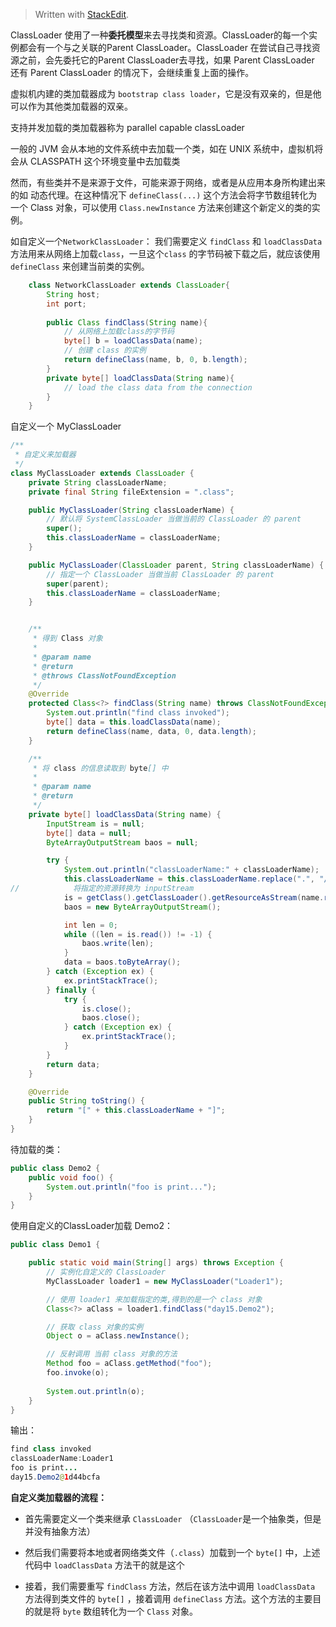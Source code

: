 


> Written with [StackEdit](https://stackedit.io/).

ClassLoader 使用了一种**委托模型**来去寻找类和资源。ClassLoader的每一个实例都会有一个与之关联的Parent ClassLoader。ClassLoader 在尝试自己寻找资源之前，会先委托它的Parent ClassLoader去寻找，如果 Parent ClassLoader 还有 Parent ClassLoader 的情况下，会继续重复上面的操作。

虚拟机内建的类加载器成为 `bootstrap class loader`，它是没有双亲的，但是他可以作为其他类加载器的双亲。

支持并发加载的类加载器称为 parallel capable classLoader

一般的 JVM 会从本地的文件系统中去加载一个类，如在 UNIX 系统中，虚拟机将会从 CLASSPATH 这个环境变量中去加载类

然而，有些类并不是来源于文件，可能来源于网络，或者是从应用本身所构建出来的如 动态代理。在这种情况下 `defineClass(...)` 这个方法会将字节数组转化为一个 Class 对象，可以使用 `Class.newInstance` 方法来创建这个新定义的类的实例。

如自定义一个`NetworkClassLoader`：
我们需要定义 `findClass` 和 `loadClassData` 方法用来从网络上加载`class`，一旦这个`class` 的字节码被下载之后，就应该使用 `defineClass` 来创建当前类的实例。

```java
	class NetworkClassLoader extends ClassLoader{
		String host;
		int port;
		
		public Class findClass(String name){
			// 从网络上加载class的字节码
			byte[] b = loadClassData(name);
			// 创建 class 的实例
			return defineClass(name, b, 0, b.length);
		}
		private byte[] loadClassData(String name){
			// load the class data from the connection
		}
	}
```

自定义一个 MyClassLoader

```java
/**
 * 自定义来加载器
 */
class MyClassLoader extends ClassLoader {
    private String classLoaderName;
    private final String fileExtension = ".class";

    public MyClassLoader(String classLoaderName) {
        // 默认将 SystemClassLoader 当做当前的 ClassLoader 的 parent
        super();
        this.classLoaderName = classLoaderName;
    }

    public MyClassLoader(ClassLoader parent, String classLoaderName) {
        // 指定一个 ClassLoader 当做当前 ClassLoader 的 parent
        super(parent);
        this.classLoaderName = classLoaderName;
    }


    /**
     * 得到 Class 对象
     *
     * @param name
     * @return
     * @throws ClassNotFoundException
     */
    @Override
    protected Class<?> findClass(String name) throws ClassNotFoundException {
        System.out.println("find class invoked");
        byte[] data = this.loadClassData(name);
        return defineClass(name, data, 0, data.length);
    }

    /**
     * 将 class 的信息读取到 byte[] 中
     *
     * @param name
     * @return
     */
    private byte[] loadClassData(String name) {
        InputStream is = null;
        byte[] data = null;
        ByteArrayOutputStream baos = null;

        try {
            System.out.println("classLoaderName:" + classLoaderName);
            this.classLoaderName = this.classLoaderName.replace(".", "/");
//            将指定的资源转换为 inputStream
            is = getClass().getClassLoader().getResourceAsStream(name.replace(".", "/") + ".class");
            baos = new ByteArrayOutputStream();

            int len = 0;
            while ((len = is.read()) != -1) {
                baos.write(len);
            }
            data = baos.toByteArray();
        } catch (Exception ex) {
            ex.printStackTrace();
        } finally {
            try {
                is.close();
                baos.close();
            } catch (Exception ex) {
                ex.printStackTrace();
            }
        }
        return data;
    }

    @Override
    public String toString() {
        return "[" + this.classLoaderName + "]";
    }
}
```

待加载的类：

```java
public class Demo2 {
    public void foo() {
        System.out.println("foo is print...");
    }
}
```

使用自定义的ClassLoader加载 Demo2：

```java
public class Demo1 {

    public static void main(String[] args) throws Exception {
        // 实例化自定义的 ClassLoader
        MyClassLoader loader1 = new MyClassLoader("Loader1");

        // 使用 loader1 来加载指定的类,得到的是一个 class 对象
        Class<?> aClass = loader1.findClass("day15.Demo2");

        // 获取 class 对象的实例
        Object o = aClass.newInstance();

        // 反射调用 当前 class 对象的方法
        Method foo = aClass.getMethod("foo");
        foo.invoke(o);
        
        System.out.println(o);
    }
}
```

输出：

```java
find class invoked
classLoaderName:Loader1
foo is print...
day15.Demo2@1d44bcfa
```

**自定义类加载器的流程：**

- 首先需要定义一个类来继承 `ClassLoader` （`ClassLoader`是一个抽象类，但是并没有抽象方法）

- 然后我们需要将本地或者网络类文件（`.class`）加载到一个 `byte[]` 中，上述代码中 `loadClassData` 方法干的就是这个

- 接着，我们需要重写 `findClass` 方法，然后在该方法中调用 `loadClassData` 方法得到类文件的 `byte[]` ，接着调用 `defineClass` 方法。这个方法的主要目的就是将 `byte` 数组转化为一个 `Class` 对象。
<!--stackedit_data:
eyJoaXN0b3J5IjpbLTE2Njg1MzcyMjFdfQ==
-->